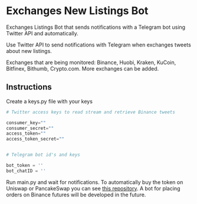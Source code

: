 # Exchanges New Listings Bot

Exchanges Listings Bot that sends notifications with a Telegram bot using Twitter API and automatically.

Use Twitter API to send notifications with Telegram when exchanges tweets about new listings.

Exchanges that are being monitored: Binance, Huobi, Kraken, KuCoin, Bitfinex, Bithumb, Crypto.com. More exchanges can be added.

## Instructions

Create a keys.py file with your keys

```python
# Twitter access keys to read stream and retrieve Binance tweets

consumer_key=""
consumer_secret=""
access_token=""
access_token_secret=""


# Telegram bot id's and keys

bot_token = ''
bot_chatID = ''
```

Run main.py and wait for notifications. To automatically buy the token on Uniswap or PancakeSwap you can see [this repository](https://github.com/manuelhb14/cake_uni_transaction_bot). A bot for placing orders on Binance futures will be developed in the future.
